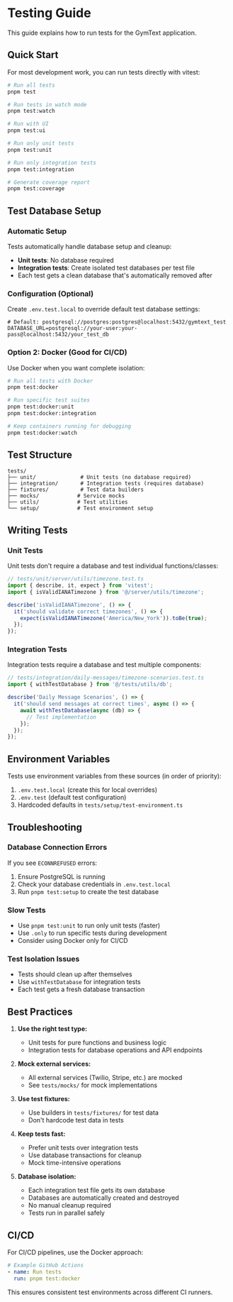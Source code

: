# Testing Guide

This guide explains how to run tests for the GymText application.

## Quick Start

For most development work, you can run tests directly with vitest:

```bash
# Run all tests
pnpm test

# Run tests in watch mode
pnpm test:watch

# Run with UI
pnpm test:ui

# Run only unit tests
pnpm test:unit

# Run only integration tests
pnpm test:integration

# Generate coverage report
pnpm test:coverage
```

## Test Database Setup

### Automatic Setup

Tests automatically handle database setup and cleanup:
- **Unit tests**: No database required
- **Integration tests**: Create isolated test databases per test file
- Each test gets a clean database that's automatically removed after

### Configuration (Optional)

Create `.env.test.local` to override default test database settings:
```env
# Default: postgresql://postgres:postgres@localhost:5432/gymtext_test
DATABASE_URL=postgresql://your-user:your-pass@localhost:5432/your_test_db
```

### Option 2: Docker (Good for CI/CD)

Use Docker when you want complete isolation:

```bash
# Run all tests with Docker
pnpm test:docker

# Run specific test suites
pnpm test:docker:unit
pnpm test:docker:integration

# Keep containers running for debugging
pnpm test:docker:watch
```

## Test Structure

```
tests/
├── unit/              # Unit tests (no database required)
├── integration/       # Integration tests (requires database)
├── fixtures/          # Test data builders
├── mocks/            # Service mocks
├── utils/            # Test utilities
└── setup/            # Test environment setup
```

## Writing Tests

### Unit Tests
Unit tests don't require a database and test individual functions/classes:

```typescript
// tests/unit/server/utils/timezone.test.ts
import { describe, it, expect } from 'vitest';
import { isValidIANATimezone } from '@/server/utils/timezone';

describe('isValidIANATimezone', () => {
  it('should validate correct timezones', () => {
    expect(isValidIANATimezone('America/New_York')).toBe(true);
  });
});
```

### Integration Tests
Integration tests require a database and test multiple components:

```typescript
// tests/integration/daily-messages/timezone-scenarios.test.ts
import { withTestDatabase } from '@/tests/utils/db';

describe('Daily Message Scenarios', () => {
  it('should send messages at correct times', async () => {
    await withTestDatabase(async (db) => {
      // Test implementation
    });
  });
});
```

## Environment Variables

Tests use environment variables from these sources (in order of priority):
1. `.env.test.local` (create this for local overrides)
2. `.env.test` (default test configuration)
3. Hardcoded defaults in `tests/setup/test-environment.ts`

## Troubleshooting

### Database Connection Errors
If you see `ECONNREFUSED` errors:
1. Ensure PostgreSQL is running
2. Check your database credentials in `.env.test.local`
3. Run `pnpm test:setup` to create the test database

### Slow Tests
- Use `pnpm test:unit` to run only unit tests (faster)
- Use `.only` to run specific tests during development
- Consider using Docker only for CI/CD

### Test Isolation Issues
- Tests should clean up after themselves
- Use `withTestDatabase` for integration tests
- Each test gets a fresh database transaction

## Best Practices

1. **Use the right test type:**
   - Unit tests for pure functions and business logic
   - Integration tests for database operations and API endpoints

2. **Mock external services:**
   - All external services (Twilio, Stripe, etc.) are mocked
   - See `tests/mocks/` for mock implementations

3. **Use test fixtures:**
   - Use builders in `tests/fixtures/` for test data
   - Don't hardcode test data in tests

4. **Keep tests fast:**
   - Prefer unit tests over integration tests
   - Use database transactions for cleanup
   - Mock time-intensive operations

5. **Database isolation:**
   - Each integration test file gets its own database
   - Databases are automatically created and destroyed
   - No manual cleanup required
   - Tests run in parallel safely

## CI/CD

For CI/CD pipelines, use the Docker approach:

```yaml
# Example GitHub Actions
- name: Run tests
  run: pnpm test:docker
```

This ensures consistent test environments across different CI runners.